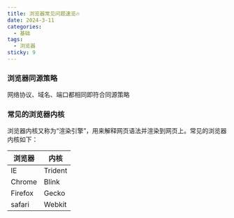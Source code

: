 ```yaml
---
title: 浏览器常见问题速览🔥
date: 2024-3-11
categories:
  - 基础
tags:
  - 浏览器
sticky: 9
---
```


### **浏览器同源策略**
网络协议、域名、端口都相同即符合同源策略

### **常见的浏览器内核**
浏览器内核又称为“渲染引擎”，用来解释网页语法并渲染到网页上。常见的浏览器内核如下：

浏览器|内核
-|-
IE | Trident
Chrome | Blink
Firefox | Gecko
safari | Webkit